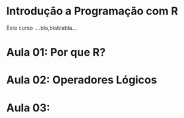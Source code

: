 # Introdução a Programação com R
Este curso ....bla,blablabla...

# Aula 01: Por que R?

# Aula 02: Operadores Lógicos

# Aula 03: 

